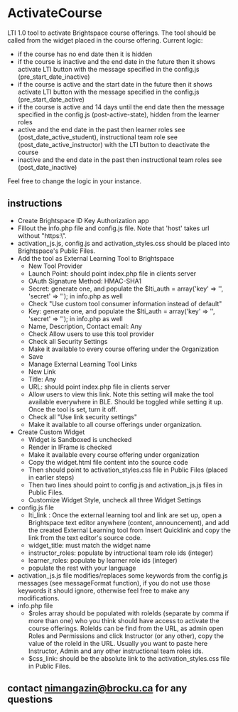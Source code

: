 # ActivateCourse
LTI 1.0 tool to activate Brightspace course offerings. The tool should be called from the widget placed in the course offering. Current logic: 
* if the course has no end date then it is hidden
* if the course is inactive and the end date in the future then it shows activate LTI button with the message specified in the config.js (pre_start_date_inactive)
* if the course is active and the start date in the future then it shows activate LTI button with the message specified in the config.js (pre_start_date_active)
* if the course is active and 14 days until the end date then the message specified in the config.js (post-active-state), hidden from the learner roles
* active and the end date in the past then learner roles see (post_date_active_student), instructional team role see (post_date_active_instructor) with the LTI button to deactivate the course
* inactive and the end date in the past then instructional team roles see (post_date_inactive)

Feel free to change the logic in your instance. 

  
## instructions
* Create Brightspace ID Key Authorization app
* Fillout the info.php file and config.js file. Note that 'host' takes url without "https:\\".
* activation_js.js, config.js and activation_styles.css should be placed into Brightspace's Public Files.
* Add the tool as External Learning Tool to Brightspace
  * New Tool Provider
  * Launch Point: should point index.php file in clients server
  * OAuth Signature Method: HMAC-SHA1
  * Secret: generate one, and populate the $lti_auth = array('key' => '', 'secret' => ''); in info.php as well
  * Check "Use custom tool consumer information instead of default"
  * Key: generate one, and populate the $lti_auth = array('key' => '', 'secret' => ''); in info.php as well
  * Name, Description, Contact email: Any
  * Check Allow users to use this tool provider
  * Check all Security Settings
  * Make it available to every course offering under the Organization
  * Save
  * Manage External Learning Tool Links
  * New Link
  * Title: Any
  * URL: should point index.php file in clients server
  * Allow users to view this link. Note this setting will make the tool available everywhere in BLE. Should be toggled while setting it up. Once the tool is set, turn it off.
  * Check all "Use link security settings"
  * Make it available to all course offerings under organization.
* Create Custom Widget
  * Widget is Sandboxed is unchecked
  * Render in IFrame is checked
  * Make it available every course offering under organization
  * Copy the widget.html file content into the source code
  * Then <link rel="stylesheet" href=""> should point to activation_styles.css file in Public Files (placed in earlier steps)
  * Then two <script src=""></script> lines should point to config.js and activation_js.js files in Public Files.
  * Customize Widget Style, uncheck all three Widget Settings
* config.js file
  * lti_link : Once the external learning tool and link are set up, open a Brightspace text editor anywhere (content, announcement), and add the created External Learning tool from Insert Quicklink and copy the link from the text editor's source code.
  * widget_title: must match the widget name
  * instructor_roles: populate by intructional team role ids (integer)
  * learner_roles: populate by learner role ids (integer)
  * populate the rest with your language
* activation_js.js file modifies/replaces some keywords from the config.js messages (see messageFormat function), if you do not use those keywords it should ignore, otherwise feel free to make any modifications. 
* info.php file
  * $roles array should be populated with roleIds (separate by comma if more than one) who you think should have access to activate the course offerings. RoleIds can be find from the URL, as admin open Roles and Permissions and click Instructor (or any other), copy the value of the roleId in the URL. Usually you want to paste here Instructor, Admin and any other instructional team roles ids.
  * $css_link: should be the absolute link to the activation_styles.css file in Public Files.


## contact nimangazin@brocku.ca for any questions
